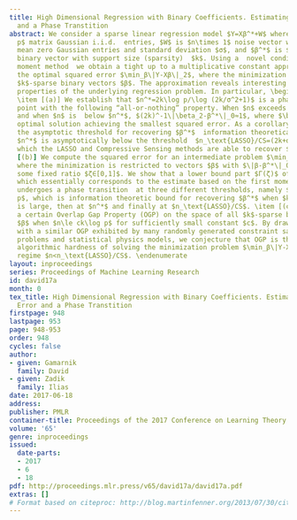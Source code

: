 ```yaml
---
title: High Dimensional Regression with Binary Coefficients. Estimating Squared Error
  and a Phase Transtition
abstract: We consider a sparse linear regression model $Y=Xβ^*+W$ where $X$ is $n\times
  p$ matrix Gaussian i.i.d.  entries, $W$ is $n\times 1$ noise vector with i.i.d.
  mean zero Gaussian entries and standard deviation $σ$, and $β^*$ is $p\times 1$
  binary vector with support size (sparsity)  $k$. Using a  novel conditional second
  moment method  we obtain a tight up to a multiplicative constant approximation of
  the optimal squared error $\min_β\|Y-Xβ\|_2$, where the minimization is over all
  $k$-sparse binary vectors $β$. The approximation reveals interesting structural
  properties of the underlying regression problem. In particular, \beginenumerate
  \item [(a)] We establish that $n^*=2k\log p/\log (2k/σ^2+1)$ is a phase transition
  point with the following “all-or-nothing” property. When $n$ exceeds $n^*$,  $(2k)^-1\|\beta_2-β^*\|_0≈0$,
  and when $n$ is  below $n^*$, $(2k)^-1\|\beta_2-β^*\|_0≈1$, where $\beta_2$ is the
  optimal solution achieving the smallest squared error. As a corollary  $n^*$ is
  the asymptotic threshold for recovering $β^*$  information theoretically. Note that
  $n^*$ is asymptotically below the threshold  $n_\text{LASSO}/CS=(2k+σ^2)\log p$, above
  which the LASSO and Compressive Sensing methods are able to recover $β^*$. \item
  [(b)] We compute the squared error for an intermediate problem $\min_β\|Y-Xβ\|_2$
  where the minimization is restricted to vectors $β$ with $\|β-β^*\|_0=2k ζ$, for
  some fixed ratio $ζ∈[0,1]$. We show that a lower bound part $Γ(ζ)$ of the estimate,
  which essentially corresponds to the estimate based on the first moment method,
  undergoes a phase transition  at three different thresholds, namely $n_\text{inf},1=σ^2\log
  p$, which is information theoretic bound for recovering $β^*$ when $k=1$ and $σ$
  is large, then at $n^*$ and finally at $n_\text{LASSO}/CS$. \item [(c)] We establish
  a certain Overlap Gap Property (OGP) on the space of all $k$-sparse binary vectors
  $β$ when $n\le ck\log p$ for sufficiently small constant $c$. By drawing a connection
  with a similar OGP exhibited by many randomly generated constraint satisfaction
  problems and statistical physics models, we conjecture that OGP is the source of
  algorithmic hardness of solving the minimization problem $\min_β\|Y-Xβ\|_2$ in the
  regime $n<n_\text{LASSO}/CS$. \endenumerate
layout: inproceedings
series: Proceedings of Machine Learning Research
id: david17a
month: 0
tex_title: High Dimensional Regression with Binary Coefficients. Estimating Squared
  Error and a Phase Transtition
firstpage: 948
lastpage: 953
page: 948-953
order: 948
cycles: false
author:
- given: Gamarnik
  family: David
- given: Zadik
  family: Ilias
date: 2017-06-18
address: 
publisher: PMLR
container-title: Proceedings of the 2017 Conference on Learning Theory
volume: '65'
genre: inproceedings
issued:
  date-parts:
  - 2017
  - 6
  - 18
pdf: http://proceedings.mlr.press/v65/david17a/david17a.pdf
extras: []
# Format based on citeproc: http://blog.martinfenner.org/2013/07/30/citeproc-yaml-for-bibliographies/
---
```

